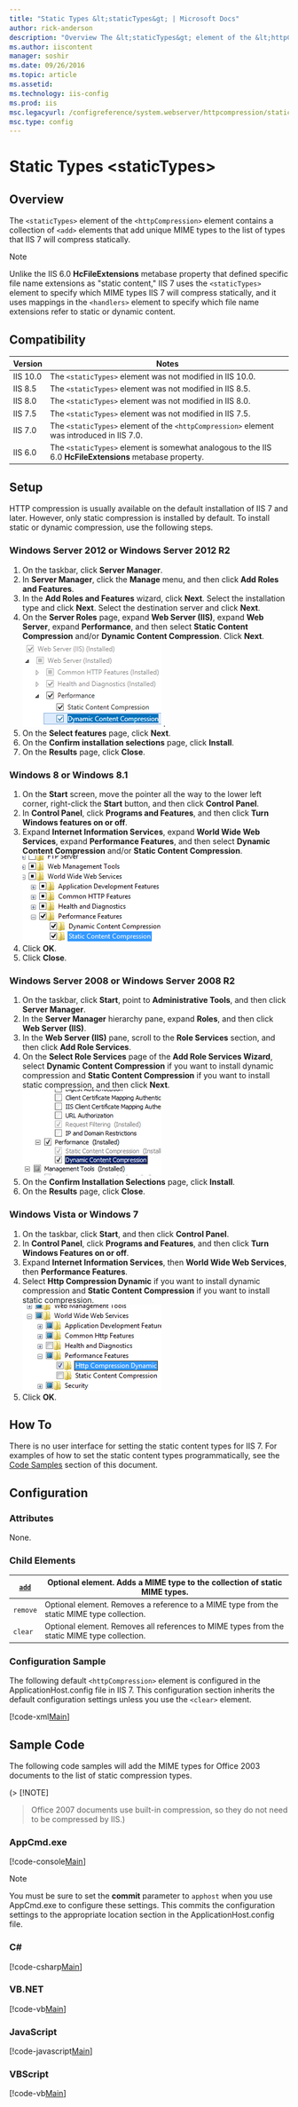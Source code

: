 ```yaml
---
title: "Static Types &lt;staticTypes&gt; | Microsoft Docs"
author: rick-anderson
description: "Overview The &lt;staticTypes&gt; element of the &lt;httpCompression&gt; element contains a collection of &lt;add&gt; elements that add unique MIME types to t..."
ms.author: iiscontent
manager: soshir
ms.date: 09/26/2016
ms.topic: article
ms.assetid: 
ms.technology: iis-config
ms.prod: iis
msc.legacyurl: /configreference/system.webserver/httpcompression/statictypes
msc.type: config
---
```

Static Types &lt;staticTypes&gt;
====================
<a id="001"></a>
## Overview

The `<staticTypes>` element of the `<httpCompression>` element contains a collection of `<add>` elements that add unique MIME types to the list of types that IIS 7 will compress statically.

> [!NOTE]
> Unlike the IIS 6.0 **HcFileExtensions** metabase property that defined specific file name extensions as "static content," IIS 7 uses the `<staticTypes>` element to specify which MIME types IIS 7 will compress statically, and it uses mappings in the `<handlers>` element to specify which file name extensions refer to static or dynamic content.

<a id="002"></a>
## Compatibility

| Version | Notes |
| --- | --- |
| IIS 10.0 | The `<staticTypes>` element was not modified in IIS 10.0. |
| IIS 8.5 | The `<staticTypes>` element was not modified in IIS 8.5. |
| IIS 8.0 | The `<staticTypes>` element was not modified in IIS 8.0. |
| IIS 7.5 | The `<staticTypes>` element was not modified in IIS 7.5. |
| IIS 7.0 | The `<staticTypes>` element of the `<httpCompression>` element was introduced in IIS 7.0. |
| IIS 6.0 | The `<staticTypes>` element is somewhat analogous to the IIS 6.0 **HcFileExtensions** metabase property. |

<a id="003"></a>
## Setup

HTTP compression is usually available on the default installation of IIS 7 and later. However, only static compression is installed by default. To install static or dynamic compression, use the following steps.

### Windows Server 2012 or Windows Server 2012 R2

1. On the taskbar, click **Server Manager**.
2. In **Server Manager**, click the **Manage** menu, and then click **Add Roles and Features**.
3. In the **Add Roles and Features** wizard, click **Next**. Select the installation type and click **Next**. Select the destination server and click **Next**.
4. On the **Server Roles** page, expand **Web Server (IIS)**, expand **Web Server**, expand **Performance**, and then select **Static Content Compression** and/or **Dynamic Content Compression**. Click **Next**.  
    [![](index/_static/image2.png)](index/_static/image1.png) .
5. On the **Select features** page, click **Next**.
6. On the **Confirm installation selections** page, click **Install**.
7. On the **Results** page, click **Close**.

### Windows 8 or Windows 8.1

1. On the **Start** screen, move the pointer all the way to the lower left corner, right-click the **Start** button, and then click **Control Panel**.
2. In **Control Panel**, click **Programs and Features**, and then click **Turn Windows features on or off**.
3. Expand **Internet Information Services**, expand **World Wide Web Services**, expand **Performance Features**, and then select **Dynamic Content Compression** and/or **Static Content Compression**.  
    [![](index/_static/image4.png)](index/_static/image3.png)
4. Click **OK**.
5. Click **Close**.

### Windows Server 2008 or Windows Server 2008 R2

1. On the taskbar, click **Start**, point to **Administrative Tools**, and then click **Server Manager**.
2. In the **Server Manager** hierarchy pane, expand **Roles**, and then click **Web Server (IIS)**.
3. In the **Web Server (IIS)** pane, scroll to the **Role Services** section, and then click **Add Role Services**.
4. On the **Select Role Services** page of the **Add Role Services Wizard**, select **Dynamic** **Content Compression** if you want to install dynamic compression and **Static Content Compression** if you want to install static compression, and then click **Next**.  
    [![](index/_static/image6.png)](index/_static/image5.png)
5. On the **Confirm Installation Selections** page, click **Install**.
6. On the **Results** page, click **Close**.

### Windows Vista or Windows 7

1. On the taskbar, click **Start**, and then click **Control Panel**.
2. In **Control Panel**, click **Programs and Features**, and then click **Turn Windows Features on or off**.
3. Expand **Internet Information Services**, then **World Wide Web Services**, then **Performance Features**.
4. Select **Http Compression Dynamic** if you want to install dynamic compression and **Static Content Compression** if you want to install static compression.   
    [![](index/_static/image8.png)](index/_static/image7.png)
5. Click **OK**.
 
<a id="004"></a>
## How To

There is no user interface for setting the static content types for IIS 7. For examples of how to set the static content types programmatically, see the [Code Samples](#006) section of this document.

<a id="005"></a>
## Configuration

### Attributes

None.

### Child Elements

| [`add`](add.md) | Optional element. Adds a MIME type to the collection of static MIME types. |
| --- | --- |
| `remove` | Optional element. Removes a reference to a MIME type from the static MIME type collection. |
| `clear` | Optional element. Removes all references to MIME types from the static MIME type collection. |

### Configuration Sample

The following default `<httpCompression>` element is configured in the ApplicationHost.config file in IIS 7. This configuration section inherits the default configuration settings unless you use the `<clear>` element.

[!code-xml[Main](index/samples/sample1.xml)]

<a id="006"></a>
## Sample Code

The following code samples will add the MIME types for Office 2003 documents to the list of static compression types.  
  
 (> [!NOTE]
> Office 2007 documents use built-in compression, so they do not need to be compressed by IIS.)

### AppCmd.exe

[!code-console[Main](index/samples/sample2.cmd)]

> [!NOTE]
> You must be sure to set the **commit** parameter to `apphost` when you use AppCmd.exe to configure these settings. This commits the configuration settings to the appropriate location section in the ApplicationHost.config file.

### C#

[!code-csharp[Main](index/samples/sample3.cs)]

### VB.NET

[!code-vb[Main](index/samples/sample4.vb)]

### JavaScript

[!code-javascript[Main](index/samples/sample5.js)]

### VBScript

[!code-vb[Main](index/samples/sample6.vb)]